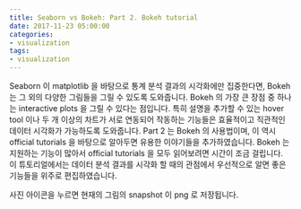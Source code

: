 ```yaml
---
title: Seaborn vs Bokeh: Part 2. Bokeh tutorial
date: 2017-11-23 05:00:00
categories:
- visualization
tags:
- visualization
---
```


Seaborn 이 matplotlib 을 바탕으로 통계 분석 결과의 시각화에만 집중한다면, Bokeh 는 그 외의 다양한 그림들을 그릴 수 있도록 도와줍니다. Bokeh 의 가장 큰 장점 중 하나는 interactive plots 을 그릴 수 있다는 점입니다. 특히 설명을 추가할 수 있는 hover tool 이나 두 개 이상의 차트가 서로 연동되어 작동하는 기능들은 효율적이고 직관적인 데이터 시각화가 가능하도록 도와줍니다. Part 2 는 Bokeh 의 사용법이며, 이 역시 official tutorials 을 바탕으로 알아두면 유용한 이야기들을 추가하였습니다. Bokeh 는 지원하는 기능이 많아서 official tutorials 을 모두 읽어보려면 시간이 조금 걸립니다. 이 튜토리얼에서는 데이터 분석 결과를 시각화 할 때의 관점에서 우선적으로 알면 좋은 기능들을 위주로 편집하였습니다.



<div id="output_0"></div>



사진 아이콘을 누르면 현재의 그림의 snapshot 이 png 로 저장됩니다.

<script src="https://code.jquery.com/jquery-3.2.1.min.js" integrity="sha256-hwg4gsxgFZhOsEEamdOYGBf13FyQuiTwlAQgxVSNgt4=" crossorigin="anonymous"></script>
<script type="text/javascript">
      $(document).ready(function(){
         $("#output_0").load("https://raw.githubusercontent.com/lovit/lovit.github.io/master/assets/figures/output_0_scatterplot.html")
      });
</script>
